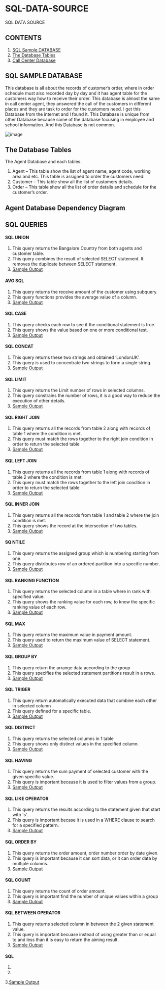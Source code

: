# SQL-DATA-SOURCE
SQL DATA SOURCE 

## CONTENTS
 1. [SQL Sample DATABASE](https://github.com/jjati/SQL-DATA-SOURCE#sql-data-source)
 2. [The Database Tables]()
 3. [Call Center Database]()
 








## SQL SAMPLE DATABASE
This database is all about the records of customer’s order, where in order schedule must also recorded day by day and it has agent table for the customers way how to receive their order. This database is almost the same in call center agent, they answered the call of the customers in different places and they are task to order for the customers need. I get this Database from the internet and I found it. This Database is unique from other Database because some of the database focusing in employee and school information. And this Database is not common. 

![image](https://user-images.githubusercontent.com/73151103/103191378-c0b63300-48a2-11eb-9d14-e4a5d1787fca.png)

##  The Database Tables
 
 The Agent Database and each tables.
   1.  Agent – This table show the list of agent name, agent code, working area and etc. This table is assigned to order the customers need. 
   2.  Customer – This table show all the list of customers details.
   3.  Order – This table show all the list of order details and schedule for the customer’s order.
 
## Agent Database Dependency Diagram
## SQL QUERIES

#### SQL UNION
  1. This query returns the Bangalore Country from both agents and customer table.
  2. This query combines the result of selected SELECT statement. It removes the duplicate
      between SELECT statement. 
  3. [Sample Output](/query.md)
#### AVG SQL
  1. This query returns the receive amount of the customer using subquery.
  2. This query functions provides the average value of a column.
  3. [Sample Output](/query.md) 
#### SQL CASE
  1. This query checks each row to see if the conditional statement is true.
  2. This query shows the value based on one or more conditional test.
  3. [Sample Output](/query.md) 
#### SQL CONCAT 
  1. This query returns these two strings and obtained ‘LondonUK’.
  2. This query is used to concentrate two strings to form a single string. 
  3. [Sample Output](/query.md)
#### SQL LIMIT 
  1. This query returns the Limit number of rows in selected columns.
  2. This query constrains the number of rows, it is a good way to reduce the execution of other details.
  3. [Sample Output](/query.md)
#### SQL RIGHT JOIN
  1. This query returns all the records from table 2 along with records of table 1 where the condition is met.
  2. This query must match the rows together to the right join condition in order to return the selected table 
  3. [Sample Output](/query.md)
#### SQL LEFT JOIN
  1. This query returns all the records from table 1 along with records of table 2 where the condition is met.
  2. This query must match the rows together to the left join condition in order to return the selected table
  3. [Sample Output](/query.md)
#### SQL INNER JOIN
  1. This query returns all the records from table 1 and table 2 where the join condition is met.
  2. This query shows the record at the intersection of two tables.
  3. [Sample Output](/query.md)
#### SQ NTILE
  1. This query returns the assigned group which is numbering starting from one.
  2. This query distributes row of an ordered partition into a specific number.
  3. [Sample Output](/query.md)
#### SQL RANKING FUNCTION
  1. This query returns the selected column in a table where in rank with specified value.
  2. This query shows the ranking value for each row, to know the specific ranking value of each row.
  3. [Sample Output](/query.md)
#### SQL MAX
  1. This query returns the maximum value in payment amount.
  2. This query used to return the maximum value of SELECT statement.
  3. [Sample Output](/query.md)
#### SQL GROUP BY
  1. This query return the arrange data according to the group
  2. This query specifies the selected statement partitions result in a rows.
  3. [Sample Output](/query.md)
#### SQL TRIGER
  1. This query return automatically executed data that combine each other in selected column 
  2. This query defined for a specific table.
  3. [Sample Output](/query.md)
#### SQL DISTINCT
  1. This query returns the selected columns in 1 table
  2. This query shows only distinct values in the specified column.
  3. [Sample Output](/query.md)
#### SQL HAVING
  1. This query returns the sum payment of selected customer with the given specific value.
  2. This query is important because it is used to filter values from a group.
  3. [Sample Output](/query.md)
#### SQL LIKE OPERATOR
  1. This query returns the results according to the statement given that start with 's'.
  2. This query is important becase it is used in a WHERE clause to search for a specified pattern. 
  3. [Sample Output](/query.md)
#### SQL ORDER BY
  1. This query returns the order amount, order number order by date given. 
  2. This query is important because it can sort data, or it can order data by multiple columns.
  3. [Sample Output](/query.md)
#### SQL COUNT
  1. This query returns the count of order amount.
  2. This query is important find the number of unique values within a group
  3. [Sample Output](/query.md)
#### SQL BETWEEN OPERATOR
  1. This query returns selected column in between the 2 given statement value. 
  2. This query is important becuase instead of using greater than or equal to and less than it is easy to return the aiming result.
  3. [Sample Output](/query.md)
#### SQL 
  1.
  2.
  3.[Sample Output](/query.md)
  



